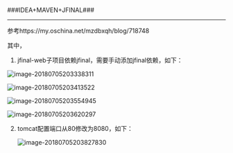 ###IDEA+MAVEN+JFINAL###

---

参考https://my.oschina.net/mzdbxqh/blog/718748

其中，

1. jfinal-web子项目依赖jfinal，需要手动添加jfinal依赖，如下：

![image-20180705203338311](/var/folders/jv/32m1g8_d247d0mpjlx71rsk80000gn/T/abnerworks.Typora/image-20180705203338311.png)

![image-20180705203413522](/var/folders/jv/32m1g8_d247d0mpjlx71rsk80000gn/T/abnerworks.Typora/image-20180705203413522.png)

![image-20180705203554945](/var/folders/jv/32m1g8_d247d0mpjlx71rsk80000gn/T/abnerworks.Typora/image-20180705203554945.png)

![image-20180705203620297](/var/folders/jv/32m1g8_d247d0mpjlx71rsk80000gn/T/abnerworks.Typora/image-20180705203620297.png)

2. tomcat配置端口从80修改为8080，如下：

   ![image-20180705203827830](/var/folders/jv/32m1g8_d247d0mpjlx71rsk80000gn/T/abnerworks.Typora/image-20180705203827830.png)

